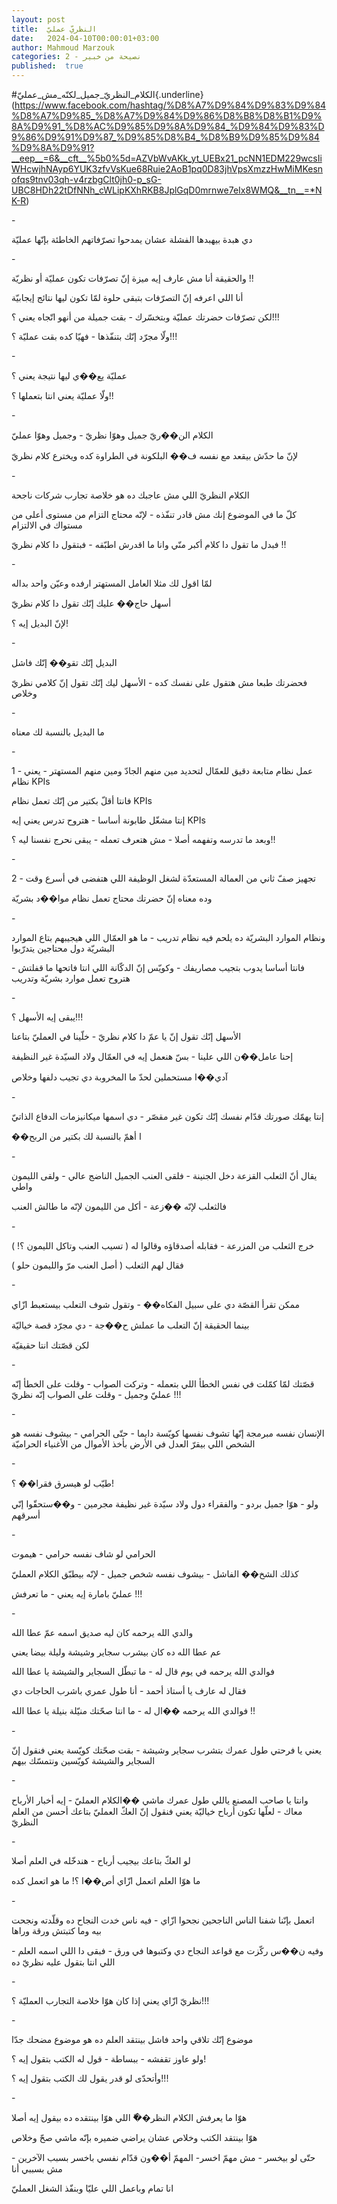 ```yaml
---
layout: post
title:  النظريّ عمليّ
date:   2024-04-10T00:00:01+03:00
author: Mahmoud Marzouk
categories: 2 - نصيحة من خبير
published:  true
---
```

\#الكلام_النظريّ\_جميل_لكنّه_مش_عمليّ{.underline}(https://www.facebook.com/hashtag/%D8%A7%D9%84%D9%83%D9%84%D8%A7%D9%85_%D8%A7%D9%84%D9%86%D8%B8%D8%B1%D9%8A%D9%91_%D8%AC%D9%85%D9%8A%D9%84_%D9%84%D9%83%D9%86%D9%91%D9%87_%D9%85%D8%B4_%D8%B9%D9%85%D9%84%D9%8A%D9%91?__eep__=6&__cft__%5b0%5d=AZVbWvAKk_yt_UEBx21_pcNN1EDM229wcsIiWHcwjhNAyp6YUK3zfvVsKue68Ruie2AoB1pq0D83jhVpsXmzzHwMiMKesnofqs9tnv03qh-v4rzbgClt0jh0-p_sG-UBC8HDh22tDfNNh_cWLipKXhRKB8JplGqD0mrnwe7eIx8WMQ&__tn__=*NK-R)

\-

دي هبدة بيهبدها الفشلة عشان يمدحوا تصرّفاتهم الخاطئة بإنّها
عمليّة

\-

والحقيقة أنا مش عارف إيه ميزة إنّ تصرّفات تكون عمليّة أو نظريّة
!!

أنا اللي اعرفه إنّ التصرّفات بتبقى حلوة لمّا تكون ليها نتائج
إيجابيّة

لكن تصرّفات حضرتك عمليّة وبتخسّرك - بقت جميلة من أنهو اتّجاه يعني
؟!!!

ولّا مجرّد إنّك بتنفّذها - فهيّا كده بقت عمليّة ؟!!!

\-

عمليّة يع��ي ليها نتيجة يعني ؟

ولّا عمليّة يعني انتا بتعملها ؟!!

\-

الكلام الن��ريّ جميل وهوّا نظريّ - وجميل وهوّا عمليّ

لإنّ ما حدّش بيقعد مع نفسه ف�� البلكونة في الطراوة كده ويخترع كلام
نظريّ

\-

الكلام النظريّ اللي مش عاجبك ده هو خلاصة تجارب شركات ناجحة

كلّ ما في الموضوع إنك مش قادر تنفّذه - لإنّه محتاج التزام من مستوى أعلى من
مستواك في الالتزام

فبدل ما تقول دا كلام أكبر منّي وانا ما اقدرش اطبّقه - فبتقول دا كلام
نظريّ !!

\-

لمّا اقول لك مثلا العامل المستهتر ارفده وعيّن واحد بداله

أسهل حاج�� عليك إنّك تقول دا كلام نظريّ

لإنّ البديل إيه ؟!

\-

البديل إنّك تقو�� إنّك فاشل

فحضرتك طبعا مش هتقول على نفسك كده - الأسهل ليك إنّك تقول إنّ كلامي نظريّ
وخلاص

\-

ما البديل بالنسبة لك معناه

\-

1 - عمل نظام متابعة دقيق للعمّال لتحديد مين منهم الجادّ ومين منهم
المستهتر - يعني نظام KPIs

فانتا أقلّ بكتير من إنّك تعمل نظام KPIs

إنتا مشغّل طابونة أساسا - هتروح تدرس يعني إيه KPIs

وبعد ما تدرسه وتفهمه أصلا - مش هتعرف تعمله - يبقى نحرج نفسنا ليه
؟!!

\-

2 - تجهيز صفّ ثاني من العمالة المستعدّة لشغل الوظيفة اللي هتفضى في أسرع
وقت

وده معناه إنّ حضرتك محتاج تعمل نظام موا��د بشريّة

\-

ونظام الموارد البشريّة ده يلحم فيه نظام تدريب - ما هو العمّال اللي
هيجيبهم بتاع الموارد البشريّة دول محتاجين يتدرّبوا

فانتا أساسا يدوب بتجيب مصاريفك - وكويّس إنّ الدكّانة اللي انتا فاتحها ما
قفلتش - هتروح تعمل موارد بشريّة وتدريب

\-

يبقى إيه الأسهل ؟!!!

الأسهل إنّك تقول إنّ يا عمّ دا كلام نظريّ - خلّينا في العمليّ
بتاعنا

إحنا عامل��ن اللي علينا - بسّ هنعمل إيه في العمّال ولاد السيّدة غير
النظيفة

آدي��ا مستحملين لحدّ ما المخروبة دي تجيب دلفها وخلاص

\-

إنتا يهمّك صورتك قدّام نفسك إنّك تكون غير مقصّر - دي اسمها ميكانيزمات
الدفاع الذاتيّ

��ا أهمّ بالنسبة لك بكتير من الربح

\-

يقال أنّ الثعلب القزعة دخل الجنينة - فلقى العنب الجميل الناضج عالي -
ولقى الليمون واطي

فالثعلب لإنّه ��زعة - أكل من الليمون لإنّه ما طالش العنب

\-

خرج الثعلب من المزرعة - فقابله أصدقاؤه وقالوا له ( تسيب العنب وتاكل
الليمون ؟! )

فقال لهم الثعلب ( أصل العنب مرّ والليمون حلو )

\-

ممكن تقرأ القصّة دي على سبيل الفكاه�� - وتقول شوف التعلب بيستعبط
ازّاي

بينما الحقيقة إنّ التعلب ما عملش ح��جة - دي مجرّد قصة خياليّة

لكن قصّتك انتا حقيقيّة

\-

قصّتك لمّا كمّلت في نفس الخطأ اللي بتعمله - وتركت الصواب - وقلت على الخطأ
إنّه عمليّ وجميل - وقلت على الصواب إنّه نظريّ !!!

\-

الإنسان نفسه مبرمجة إنّها تشوف نفسها كويّسة دايما - حتّى الحرامي - بيشوف
نفسه هو الشخص اللي بيقرّ العدل في الأرض بأخذ الأموال من الأغنياء
الحراميّة

\-

طيّب لو هيسرق فقرا�� ؟!

ولو - هوّا جميل بردو - والفقراء دول ولاد سيّدة غير نظيفة مجرمين -
و��ستحقّوا إنّي أسرقهم

\-

الحرامي لو شاف نفسه حرامي - هيموت

كذلك الشخ�� الفاشل - بيشوف نفسه شخص جميل - لإنّه بيطبّق الكلام
العمليّ

عمليّ بامارة إيه يعني - ما تعرفش !!!

\-

والدي الله يرحمه كان ليه صديق اسمه عمّ عطا الله

عم عطا الله ده كان بيشرب سجاير وشيشة وليلة بيضا يعني

فوالدي الله يرحمه في يوم قال له - ما تبطّل السجاير والشيشة يا عطا
الله

فقال له عارف يا أستاذ أحمد - أنا طول عمري باشرب الحاجات دي

فوالدي الله يرحمه ��ال له - ما انتا صحّتك منيّلة بنيلة يا عطا
الله !!

\-

يعني يا فرحتي طول عمرك بتشرب سجاير وشيشة - بقت صحّتك كويّسة يعني فنقول إنّ
السجاير والشيشة كويّسين ونتمسّك بيهم

\-

وانتا يا صاحب المصنع ياللي طول عمرك ماشي ��الكلام العمليّ - إيه أخبار
الأرباح معاك - لعلّها تكون أرباح خياليّة يعني فنقول إنّ العكّ العمليّ بتاعك
أحسن من العلم النظريّ

\-

لو العكّ بتاعك بيجيب أرباح - هندخّله في العلم أصلا

ما هوّا العلم اتعمل ازّاي أص��ا ؟! ما هو اتعمل كده

\-

اتعمل بإنّنا شفنا الناس الناجحين نجحوا ازّاي - فيه ناس خدت النجاح ده
وقلّدته ونجحت بيه وما كتبتش ورقة وراها

وفيه ن��س ركّزت مع قواعد النجاح دي وكتبوها في ورق - فبقى دا اللي اسمه
العلم - اللي انتا بتقول عليه نظريّ ده

\-

نظريّ ازّاي يعني إذا كان هوّا خلاصة التجارب العمليّة ؟!!!

\-

موضوع إنّك تلاقي واحد فاشل بينتقد العلم ده هو موضوع مضحك جدّا

ولو عاوز تقفشه - ببساطة - قول له الكتب بتقول إيه ؟!

وأتحدّى لو قدر يقول لك الكتب بتقول إيه ؟!!!

\-

هوّا ما يعرفش الكلام النظر��ّ اللي هوّا بينتقده ده بيقول إيه
أصلا

هوّا بينتقد الكتب وخلاص عشان يراضي ضميره بإنّه ماشي صحّ وخلاص

حتّى لو بيخسر - مش مهمّ اخسر- المهمّ أ��ون قدّام نفسي باخسر بسبب الآخرين -
مش بسببي أنا

انا تمام وباعمل اللي عليّا وبنفّذ الشغل العمليّ

